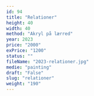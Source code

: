 ```yaml
---
id: 94
title: "Relationer"
height: 40
width: 40
method: "Akryl på lærred"
year: 2023
price: "2000"
exPrice: "1200"
status: ""
fileName: "2023-relationer.jpg"
medie: "painting"
draft: "False"
slug: "relationer"
weight: "190"
---
```

